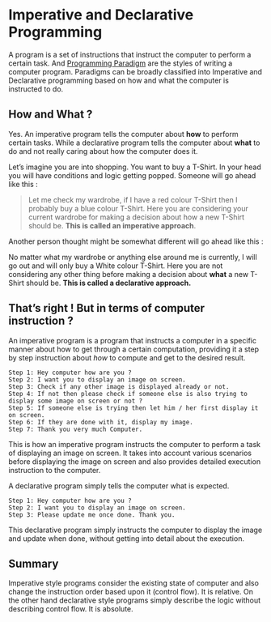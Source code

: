 # Imperative and Declarative Programming

A program is a set of instructions that instruct the computer to perform a certain task. And [Programming Paradigm](what-are-programming-paradigms.md) are the styles of writing a computer program. Paradigms can be broadly classified into Imperative and Declarative programming based on how and what the computer is instructed to do.

## How and What ?

Yes. An imperative program tells the computer about **how** to perform certain tasks. While a declarative program tells the computer about **what** to do and not really caring about how the computer does it.

Let’s imagine you are into shopping. You want to buy a T-Shirt. In your head you will have conditions and logic getting popped. Someone will go ahead like this :

> Let me check my wardrobe, if I have a red colour T-Shirt then I probably buy a blue colour T-Shirt. Here you are considering your current wardrobe for making a decision about how a new T-Shirt should be. **This is called an imperative approach**.

Another person thought might be somewhat different will go ahead like this :

No matter what my wardrobe or anything else around me is currently, I will go out and will only buy a White colour T-Shirt. Here you are not considering any other thing before making a decision about **what** a new T-Shirt should be. **This is called a declarative approach.**

## That’s right ! But in terms of computer instruction ?

An imperative program is a program that instructs a computer in a specific manner about how to get through a certain computation, providing it a step by step instruction about _how_ to compute and get to the desired result.

```
Step 1: Hey computer how are you ?
Step 2: I want you to display an image on screen.
Step 3: Check if any other image is displayed already or not.
Step 4: If not then please check if someone else is also trying to display some image on screen or not ?
Step 5: If someone else is trying then let him / her first display it on screen.
Step 6: If they are done with it, display my image.
Step 7: Thank you very much Computer.
```

This is how an imperative program instructs the computer to perform a task of displaying an image on screen. It takes into account various scenarios before displaying the image on screen and also provides detailed execution instruction to the computer.

A declarative program simply tells the computer what is expected.

```
Step 1: Hey computer how are you ?
Step 2: I want you to display an image on screen.
Step 3: Please update me once done. Thank you.
```

This declarative program simply instructs the computer to display the image and update when done, without getting into detail about the execution.

## Summary

Imperative style programs consider the existing state of computer and also change the instruction order based upon it (control flow). It is relative. On the other hand declarative style programs simply describe the logic without describing control flow. It is absolute.
